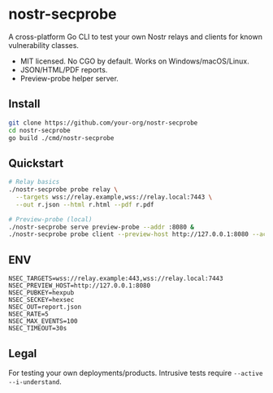 # nostr-secprobe

A cross-platform Go CLI to test your own Nostr relays and clients for known vulnerability classes.

- MIT licensed. No CGO by default. Works on Windows/macOS/Linux.
- JSON/HTML/PDF reports.
- Preview-probe helper server.

## Install

```bash
git clone https://github.com/your-org/nostr-secprobe
cd nostr-secprobe
go build ./cmd/nostr-secprobe
```

## Quickstart

```bash
# Relay basics
./nostr-secprobe probe relay \
  --targets wss://relay.example,wss://relay.local:7443 \
  --out r.json --html r.html --pdf r.pdf

# Preview-probe (local)
./nostr-secprobe serve preview-probe --addr :8080 &
./nostr-secprobe probe client --preview-host http://127.0.0.1:8080 --active --i-understand
```

## ENV

```
NSEC_TARGETS=wss://relay.example:443,wss://relay.local:7443
NSEC_PREVIEW_HOST=http://127.0.0.1:8080
NSEC_PUBKEY=hexpub
NSEC_SECKEY=hexsec
NSEC_OUT=report.json
NSEC_RATE=5
NSEC_MAX_EVENTS=100
NSEC_TIMEOUT=30s
```

## Legal

For testing your own deployments/products. Intrusive tests require `--active --i-understand`.
